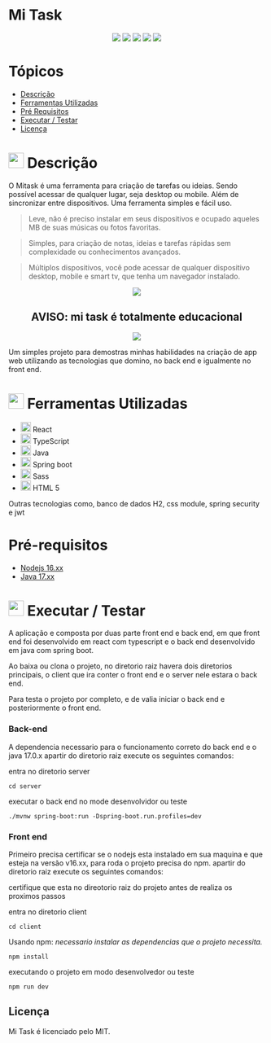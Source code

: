 
# Mi Task
<p align="center">
   <img src="http://img.shields.io/static/v1?label=React&message=FRAMEWORK&color=blue&style=for-the-badge" #vitrinedev/>
   <img src="http://img.shields.io/static/v1?label=Java&message=17.0.5&color=red&style=for-the-badge" #vitrinedev/>
   <img src="http://img.shields.io/static/v1?label=Srping%20Boot&message=FRAMEWORK&color=green&style=for-the-badge" #vitrinedev/>
   <img src="http://img.shields.io/static/v1?label=license&message=MIT&color=yellow&style=for-the-badge" #vitrinedev/>
   <img src="http://img.shields.io/static/v1?label=STATUS&message=EM%20DESENVOLVIMENTO&color=greeb&style=for-the-badge" #vitrinedev/>
</p>

# Tópicos
- [Descrição](#-descrição)
- [Ferramentas Utilizadas](#-ferramentas-utilizadas)
- [Pré Requisitos](#pré-requisitos)
- [Executar / Testar](#-executar--testar)
- [Licença](#licença)

# <img src="https://cdn-icons-png.flaticon.com/512/3534/3534033.png" style="widht:30px; height:30px;" /> Descrição

O Mitask é uma ferramenta para criação de tarefas ou ideias. Sendo possível acessar de qualquer lugar, seja desktop ou mobile. Além de sincronizar entre dispositivos.
Uma ferramenta simples e fácil uso.

> Leve, não é preciso instalar em seus dispositivos e ocupado aqueles MB de suas músicas ou fotos favoritas.

> Simples, para criação de notas, ideias e tarefas rápidas sem complexidade ou conhecimentos avançados.

> Múltiplos dispositivos, você pode acessar de qualquer dispositivo desktop, mobile e smart tv, que tenha um navegador instalado.

<div align="center">
  <img src="https://img.icons8.com/color/48/null/error--v1.png"/>
      <h2>AVISO: mi task é totalmente educacional</h2>
  <img src="https://img.icons8.com/color/48/null/error--v1.png"/>
</div>


Um simples projeto para demostras minhas habilidades na criação de app web utilizando as tecnologias que domino, no back end e igualmente no front end.

# <img src="https://cdn-icons-png.flaticon.com/512/1835/1835211.png" style="widht:30px; height:30px;" /> Ferramentas Utilizadas
- <img height="20px"  src="https://cdn.jsdelivr.net/gh/devicons/devicon/icons/react/react-original.svg" /> React
- <img height="20px" src="https://cdn.jsdelivr.net/gh/devicons/devicon/icons/typescript/typescript-plain.svg" /> TypeScript
- <img height="20px" src="https://cdn.jsdelivr.net/gh/devicons/devicon/icons/java/java-original.svg" /> Java
- <img height="20px" src="https://cdn.jsdelivr.net/gh/devicons/devicon/icons/spring/spring-original.svg" /> Spring boot
- <img height="20px" src="https://cdn.jsdelivr.net/gh/devicons/devicon/icons/sass/sass-original.svg" /> Sass
- <img height="20px" src="https://cdn.jsdelivr.net/gh/devicons/devicon/icons/html5/html5-original.svg" /> HTML 5

Outras tecnologias como, banco de dados H2, css module, spring security e jwt

# Pré-requisitos
- [Nodejs 16.xx](https://nodejs.org)
- [Java 17.xx](https://www.oracle.com/java/technologies/javase/jdk17-archive-downloads.htmlnode)

# <img src="https://cdn-icons-png.flaticon.com/512/3068/3068553.png" style="widht:30px; height:30px;" /> Executar / Testar
A aplicação e composta por duas parte front end e back end, em que front end foi desenvolvido em react com typescript e o back end desenvolvido em java com spring boot.

Ao baixa ou clona o projeto, no diretorio raiz havera dois diretorios principais, o client que ira conter o front end e o server nele estara o back end.

Para testa o projeto por completo, e de valia iniciar o back end e posteriormente o front end.

### Back-end
A dependencia necessario para o funcionamento correto do back end e o java 17.0.x
apartir do diretorio raiz execute os seguintes comandos:

entra no diretorio server

```
cd server
```
executar o back end no mode desenvolvidor ou teste
```
./mvnw spring-boot:run -Dspring-boot.run.profiles=dev
```

### Front end
Primeiro precisa certificar se o nodejs esta instalado em sua maquina e que esteja na versão v16.xx, para roda o projeto precisa do npm.
apartir do diretorio raiz execute os seguintes comandos:

certifique que esta no direotorio raiz do projeto antes de realiza os proximos passos

entra no diretorio client

```
cd client
```

Usando npm: *necessario instalar as dependencias que o projeto necessita.*

```
npm install
```
executando o projeto em modo desenvolvedor ou teste
```
npm run dev
```
## Licença
Mi Task é licenciado pelo MIT.
